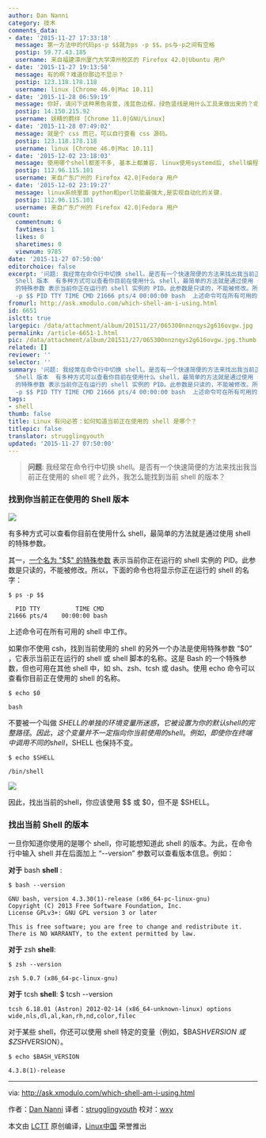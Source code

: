 ```yaml
---
author: Dan Nanni
category: 技术
comments_data:
- date: '2015-11-27 17:33:18'
  message: 第一方法中的代码ps-p $$就为ps -p $$，ps与-p之间有空格
  postip: 59.77.43.185
  username: 来自福建漳州厦门大学漳州校区的 Firefox 42.0|Ubuntu 用户
- date: '2015-11-27 19:13:58'
  message: 有的啊？难道你那边不显示？
  postip: 123.118.178.118
  username: linux [Chrome 46.0|Mac 10.11]
- date: '2015-11-28 06:59:19'
  message: 你好，请问下这种黑色背景，浅蓝色边框，绿色竖线是用什么工具来做出来的？命令行的编辑工具
  postip: 14.150.215.92
  username: 妖精的羁绊 [Chrome 11.0|GNU/Linux]
- date: '2015-11-28 07:49:02'
  message: 就是个 css 而已，可以自行查看 css 源码。
  postip: 123.118.178.118
  username: linux [Chrome 46.0|Mac 10.11]
- date: '2015-12-02 23:18:03'
  message: 使用哪个shell都差不多, 基本上都兼容. linux使用systemd后, shell编程 基本上就不用了.
  postip: 112.96.115.101
  username: 来自广东广州的 Firefox 42.0|Fedora 用户
- date: '2015-12-02 23:19:27'
  message: linux系统里面 python和perl功能最强大,是实现自动化的关键.
  postip: 112.96.115.101
  username: 来自广东广州的 Firefox 42.0|Fedora 用户
count:
  commentnum: 6
  favtimes: 1
  likes: 0
  sharetimes: 0
  viewnum: 9785
date: '2015-11-27 07:50:00'
editorchoice: false
excerpt: '问题: 我经常在命令行中切换 shell。是否有一个快速简便的方法来找出我当前正在使用的 shell 呢？此外，我怎么能找到当前 shell 的版本？  找到你当前正在使用的
  Shell 版本  有多种方式可以查看你目前在使用什么 shell，最简单的方法就是通过使用 shell 的特殊参数。 其一，一个名为 &quot;$$&quot;
  的特殊参数 表示当前你正在运行的 shell 实例的 PID。此参数是只读的，不能被修改。所以，下面的命令也将显示你正在运行的 shell 的名字： $ ps
  -p $$ PID TTY TIME CMD 21666 pts/4 00:00:00 bash  上述命令可在所有可用的 shell 中工作。 如果你不'
fromurl: http://ask.xmodulo.com/which-shell-am-i-using.html
id: 6651
islctt: true
largepic: /data/attachment/album/201511/27/065300nnznqys2g616ovgw.jpg
permalink: /article-6651-1.html
pic: /data/attachment/album/201511/27/065300nnznqys2g616ovgw.jpg.thumb.jpg
related: []
reviewer: ''
selector: ''
summary: '问题: 我经常在命令行中切换 shell。是否有一个快速简便的方法来找出我当前正在使用的 shell 呢？此外，我怎么能找到当前 shell 的版本？  找到你当前正在使用的
  Shell 版本  有多种方式可以查看你目前在使用什么 shell，最简单的方法就是通过使用 shell 的特殊参数。 其一，一个名为 &quot;$$&quot;
  的特殊参数 表示当前你正在运行的 shell 实例的 PID。此参数是只读的，不能被修改。所以，下面的命令也将显示你正在运行的 shell 的名字： $ ps
  -p $$ PID TTY TIME CMD 21666 pts/4 00:00:00 bash  上述命令可在所有可用的 shell 中工作。 如果你不'
tags:
- shell
thumb: false
title: Linux 有问必答：如何知道当前正在使用的 shell 是哪个？
titlepic: false
translator: strugglingyouth
updated: '2015-11-27 07:50:00'
---
```



> 
> **问题**: 我经常在命令行中切换 shell。是否有一个快速简便的方法来找出我当前正在使用的 shell 呢？此外，我怎么能找到当前 shell 的版本？
> 
> 
> 


### 找到你当前正在使用的 Shell 版本


![](/data/attachment/album/201511/27/065300nnznqys2g616ovgw.jpg)


有多种方式可以查看你目前在使用什么 shell，最简单的方法就是通过使用 shell 的特殊参数。


其一，[一个名为 "$$" 的特殊参数](http://ask.xmodulo.com/process-id-pid-shell-script.html) 表示当前你正在运行的 shell 实例的 PID。此参数是只读的，不能被修改。所以，下面的命令也将显示你正在运行的 shell 的名字：



```
$ ps -p $$

  PID TTY          TIME CMD
21666 pts/4    00:00:00 bash

```

上述命令可在所有可用的 shell 中工作。


如果你不使用 csh，找到当前使用的 shell 的另外一个办法是使用特殊参数 “$0” ，它表示当前正在运行的 shell 或 shell 脚本的名称。这是 Bash 的一个特殊参数，但也可用在其他 shell 中，如 sh、zsh、tcsh 或 dash。使用 echo 命令可以查看你目前正在使用的 shell 的名称。



```
$ echo $0

bash

```

不要被一个叫做 $SHELL 的单独的环境变量所迷惑，它被设置为你的默认 shell 的完整路径。因此，这个变量并不一定指向你当前使用的 shell。例如，即使你在终端中调用不同的 shell，$SHELL 也保持不变。



```
$ echo $SHELL

/bin/shell

```

![](/data/attachment/album/201511/27/065311b9q9bwn8wvc9qc2c.jpg)


因此，找出当前的shell，你应该使用 $$ 或 $0，但不是 $SHELL。


### 找出当前 Shell 的版本


一旦你知道你使用的是哪个 shell，你可能想知道此 shell 的版本。为此，在命令行中输入 shell 并在后面加上 “--version” 参数可以查看版本信息。例如：


**对于** bash **shell** :



```
$ bash --version

GNU bash, version 4.3.30(1)-release (x86_64-pc-linux-gnu)
Copyright (C) 2013 Free Software Foundation, Inc.
License GPLv3+: GNU GPL version 3 or later 

This is free software; you are free to change and redistribute it.
There is NO WARRANTY, to the extent permitted by law.

```

**对于** zsh **shell**:



```
$ zsh --version

zsh 5.0.7 (x86_64-pc-linux-gnu)

```

**对于** tcsh **shell**: $ tcsh --version



```
tcsh 6.18.01 (Astron) 2012-02-14 (x86_64-unknown-linux) options wide,nls,dl,al,kan,rh,nd,color,filec

```

对于某些 shell，你还可以使用 shell 特定的变量（例如，$BASH*VERSION 或 $ZSH*VERSION）。



```
$ echo $BASH_VERSION

4.3.8(1)-release

```



---


via: <http://ask.xmodulo.com/which-shell-am-i-using.html>


作者：[Dan Nanni](http://ask.xmodulo.com/author/nanni) 译者：[strugglingyouth](https://github.com/strugglingyouth) 校对：[wxy](https://github.com/wxy)


本文由 [LCTT](https://github.com/LCTT/TranslateProject) 原创编译，[Linux中国](https://linux.cn/) 荣誉推出